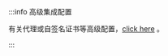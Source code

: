 :::info  高级集成配置

有关代理或自签名证书等高级配置，[click here](https://ocean.getport.io/framework/advanced-configuration) 。

:::